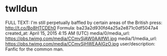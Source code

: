 # twlldun

FULL TEXT: I'm still perpetually baffled by certain areas of the British press: http://t.co/Bo8HTCDEh0
Formula: ba23a2d930fd4a25a2e871c0df5047a4
created_at: April 15, 2015 4:15 AM (UTC)
media/0/media_url: https://pbs.twimg.com/media/CCmvSjAW0AAIfWI.jpg
media/1/media_url: https://pbs.twimg.com/media/CCmvSjHWEAAlGzO.jpg
user/description: Fanfic for the common man.